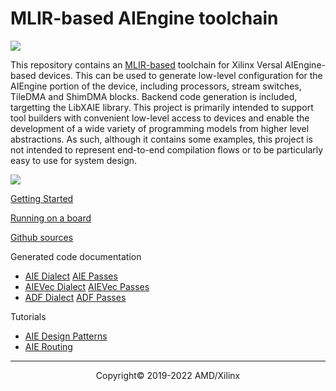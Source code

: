 # MLIR-based AIEngine toolchain

![](https://mlir.llvm.org//mlir-logo.png)

This repository contains an [MLIR-based](https://mlir.llvm.org/) toolchain for Xilinx Versal AIEngine-based devices.  This can be used to generate low-level configuration for the AIEngine portion of the device, including processors, stream switches, TileDMA and ShimDMA blocks. Backend code generation is included, targetting the LibXAIE library.  This project is primarily intended to support tool builders with convenient low-level access to devices and enable the development of a wide variety of programming models from higher level abstractions.  As such, although it contains some examples, this project is not intended to represent end-to-end compilation flows or to be particularly easy to use for system design.

![](dialects.png)

[Getting Started](Building.md)

[Running on a board](Platform.md)

[Github sources](https://github.com/Xilinx/mlir-aie)

Generated code documentation
- [AIE Dialect](AIEDialect.md) [AIE Passes](AIEPasses.md)
- [AIEVec Dialect](AIEVecDialect.md) [AIEVec Passes](AIEVecPasses.md)
- [ADF Dialect](ADFDialect.md) [ADF Passes](ADFPasses.md)

Tutorials
- [AIE Design Patterns](AIEDesignPatterns)
- [AIE Routing](AIERouting)

-----

<p align="center">Copyright&copy; 2019-2022 AMD/Xilinx</p>
